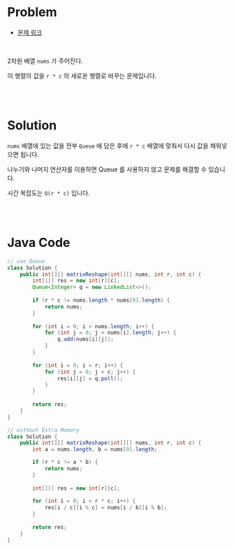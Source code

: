 # Problem

- [문제 링크](https://leetcode.com/problems/reshape-the-matrix/)

<br>

2차원 배열 `nums` 가 주어진다.

이 행렬의 값을 `r * c` 의 새로운 행렬로 바꾸는 문제입니다.

<br><br>

# Solution

`nums` 배열에 있는 값을 전부 `Queue` 에 담은 후에 `r * c` 배열에 맞춰서 다시 값을 채워넣으면 됩니다.

나누기와 나머지 연산자를 이용하면 Queue 를 사용하지 않고 문제를 해결할 수 있습니다.

시간 복잡도는 `O(r * c)` 입니다.

<br><br>

# Java Code

```java
// use Queue
class Solution {
    public int[][] matrixReshape(int[][] nums, int r, int c) {
        int[][] res = new int[r][c];
        Queue<Integer> q = new LinkedList<>();
        
        if (r * c != nums.length * nums[0].length) {
            return nums;
        }
        
        for (int i = 0; i < nums.length; i++) {
            for (int j = 0; j < nums[i].length; j++) {
                q.add(nums[i][j]);
            }
        }
        
        for (int i = 0; i < r; i++) {
            for (int j = 0; j < c; j++) {
                res[i][j] = q.poll();
            }
        }
        
        return res;
    }
}

// without Extra Memory
class Solution {
    public int[][] matrixReshape(int[][] nums, int r, int c) {
        int a = nums.length, b = nums[0].length;

        if (r * c != a * b) {
            return nums;
        }
        
        int[][] res = new int[r][c];
        
        for (int i = 0; i < r * c; i++) {
            res[i / c][i % c] = nums[i / b][i % b];
        }
        
        return res;
    }
}
```
